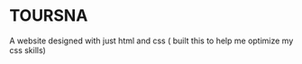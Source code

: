 # TOURSNA
A website designed with just html and css ( built this to help me optimize my css skills)
